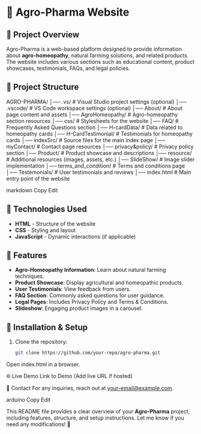 # 🌱 Agro-Pharma Website

## 📌 Project Overview
Agro-Pharma is a web-based platform designed to provide information about **agro-homeopathy**, natural farming solutions, and related products. The website includes various sections such as educational content, product showcases, testimonials, FAQs, and legal policies.

## 📂 Project Structure
AGRO-PHARMA/ │── .vs/ # Visual Studio project settings (optional) │── .vscode/ # VS Code workspace settings (optional) │── About/ # About page content and assets │── AgroHomeopathy/ # Agro-homeopathy section resources │── css/ # Stylesheets for the website │── FAQ/ # Frequently Asked Questions section │── H-cardData/ # Data related to homeopathy cards │── H-CardTestimonial/ # Testimonials for homeopathy cards │── indexSrc/ # Source files for the main index page │── myContact/ # Contact page resources │── privacy&policy/ # Privacy policy section │── Product/ # Product showcase and descriptions │── resource/ # Additional resources (images, assets, etc.) │── SlideShow/ # Image slider implementation │── terms_and_condition/ # Terms and conditions page │── Testemonials/ # User testimonials and reviews │── index.html # Main entry point of the website

markdown
Copy
Edit

## 🎨 Technologies Used
- **HTML** - Structure of the website
- **CSS** - Styling and layout
- **JavaScript** - Dynamic interactions (if applicable)

## 🚀 Features
- **Agro-Homeopathy Information**: Learn about natural farming techniques.
- **Product Showcase**: Display agricultural and homeopathic products.
- **User Testimonials**: View feedback from users.
- **FAQ Section**: Commonly asked questions for user guidance.
- **Legal Pages**: Includes Privacy Policy and Terms & Conditions.
- **Slideshow**: Engaging product images in a carousel.

## 📜 Installation & Setup
1. Clone the repository:
   ```bash
   git clone https://github.com/your-repo/agro-pharma.git
Open index.html in a browser.

🌐 Live Demo
Link to Demo (Add live URL if hosted)

📧 Contact
For any inquiries, reach out at your-email@example.com.

arduino
Copy
Edit

This README file provides a clear overview of your **Agro-Pharma** project, including features, structure, and setup instructions. Let me know if you need any modifications! 🚀

